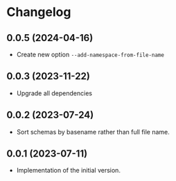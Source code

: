 # Changelog

## 0.0.5 (2024-04-16)

- Create new option `--add-namespace-from-file-name`

## 0.0.3 (2023-11-22)

- Upgrade all dependencies

## 0.0.2 (2023-07-24)

- Sort schemas by basename rather than full file name.

## 0.0.1 (2023-07-11)

- Implementation of the initial version.
